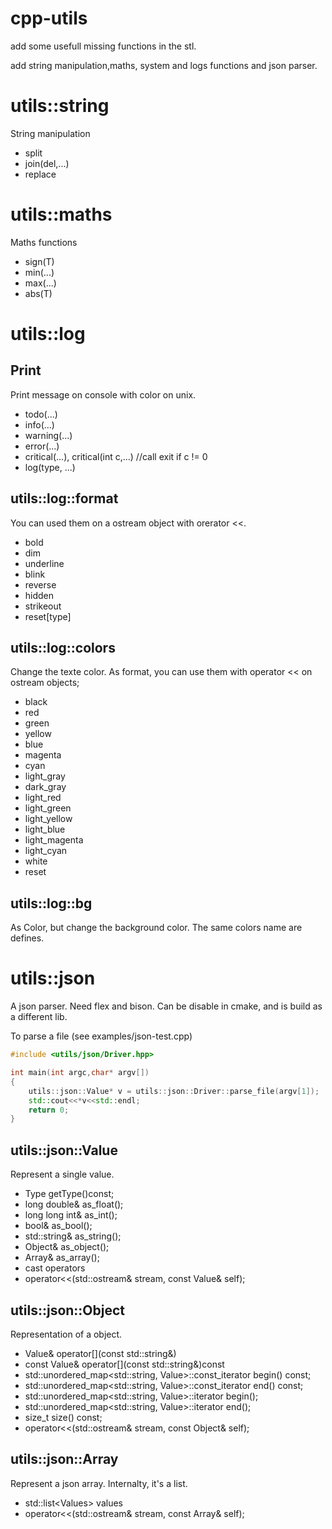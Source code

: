 cpp-utils
========

add some usefull missing functions in the stl.



add string manipulation,maths, system and logs functions and json parser.


utils::string
=============

String manipulation

* split
* join(del,...)
* replace


utils::maths
============

Maths functions

* sign(T)
* min(...)
* max(...)
* abs(T)


utils::log
==========

Print
-----

Print message on console with color on unix.

* todo(...)
* info(...)
* warning(...)
* error(...)
* critical(...), critical(int c,...) //call exit if c != 0
* log(type, ...) 

utils::log::format
------------------

You can used them on a ostream object with orerator <<.

* bold
* dim
* underline
* blink
* reverse
* hidden
* strikeout
* reset[type]

utils::log::colors
------------------

Change the texte color.
As format, you can use them with operator << on ostream objects;

* black
* red
* green
* yellow
* blue
* magenta
* cyan
* light_gray
* dark_gray
* light_red
* light_green
* light_yellow
* light_blue
* light_magenta
* light_cyan
* white
* reset


utils::log::bg
--------------

As Color, but change the background color.
The same colors name are defines.


utils::json
===========

A json parser.
Need flex and bison.
Can be disable in cmake, and is build as a different lib.

To parse a file (see examples/json-test.cpp)

```c++
#include <utils/json/Driver.hpp>

int main(int argc,char* argv[])
{
    utils::json::Value* v = utils::json::Driver::parse_file(argv[1]);
    std::cout<<*v<<std::endl;
    return 0;
}
```

utils::json::Value
------------------

Represent a single value.

* Type getType()const;
* long double& as_float();
* long long int& as_int();
* bool& as_bool();
* std::string& as_string();
* Object& as_object();
* Array& as_array();
* cast operators
* operator<<(std::ostream& stream, const Value& self);


utils::json::Object
-------------------

Representation of a object.

* Value& operator\[\](const std::string&)
* const Value& operator\[\](const std::string&)const 
* std::unordered_map\<std::string, Value\>::const_iterator begin() const;
* std::unordered_map\<std::string, Value\>::const_iterator end() const;
* std::unordered_map\<std::string, Value\>::iterator begin();
* std::unordered_map\<std::string, Value\>::iterator end();
* size_t size() const;
* operator<<(std::ostream& stream, const Object& self);


utils::json::Array
------------------

Represent a json array. Internalty, it's a list.

* std::list\<Values\> values
* operator<<(std::ostream& stream, const Array& self);









